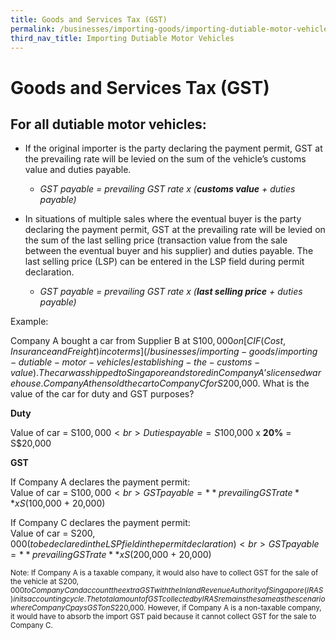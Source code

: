 ```yaml
---
title: Goods and Services Tax (GST)
permalink: /businesses/importing-goods/importing-dutiable-motor-vehicles/good-and-services-tax-gst/
third_nav_title: Importing Dutiable Motor Vehicles
---
```

# Goods and Services Tax (GST)

## For all dutiable motor vehicles:

-   If the original importer is the party declaring the payment permit, GST at the prevailing rate will be levied on the sum of the vehicle’s customs value and duties payable.

    - *GST payable = prevailing GST rate x (**customs value** + duties payable)*

-   In situations of multiple sales where the eventual buyer is the party declaring the payment permit, GST at the prevailing rate will be levied on the sum of the last selling price (transaction value from the sale between the eventual buyer and his supplier) and duties payable. The last selling price (LSP) can be entered in the LSP field during permit declaration.

    - *GST payable = prevailing GST rate x (**last selling price** + duties payable)*

Example:

Company A bought a car from Supplier B at S$100,000 on  [CIF (Cost, Insurance and Freight) incoterms](/businesses/importing-goods/importing-dutiable-motor-vehicles/establishing-the-customs-value). The car was shipped to Singapore and stored in Company A’s licensed warehouse. Company A then sold the car to Company C for S$200,000. What is the value of the car for duty and GST purposes?

**Duty**

Value of car = S$100,000 <br> Duties payable = S$100,000 x **20%** = S$20,000

**GST**

If Company A declares the payment permit: <br>
Value of car = S$100,000 <br> GST payable = **prevailing GST rate** x S$(100,000 + 20,000)

If Company C declares the payment permit:<br>
Value of car = S$200,000 (to be declared in the LSP field in the permit declaration) <br> GST payable = **prevailing GST rate** x S$(200,000 + 20,000)

<sup> Note:
If Company A is a taxable company, it would also have to collect GST for the sale of the vehicle at S$200,000 to Company C and account the extra GST with the Inland Revenue Authority of Singapore (IRAS) in its accounting cycle. The total amount of GST collected by IRAS remains the same as the scenario where Company C pays GST on S$220,000.
However, if Company A is a non-taxable company, it would have to absorb the import GST paid because it cannot collect GST for the sale to Company C.

